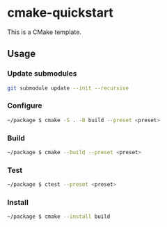 # cmake-quickstart

This is a CMake template.

## Usage

### Update submodules

```sh
git submodule update --init --recursive
```

### Configure

```sh
~/package $ cmake -S . -B build --preset <preset>
```

### Build

```sh
~/package $ cmake --build --preset <preset>
```

### Test

```sh
~/package $ ctest --preset <preset>
```

### Install

```sh
~/package $ cmake --install build
```
